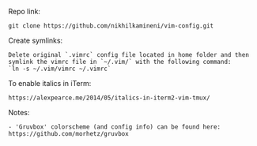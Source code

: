 Repo link:

    git clone https://github.com/nikhilkamineni/vim-config.git

Create symlinks:

    Delete original `.vimrc` config file located in home folder and then symlink the vimrc file in `~/.vim/` with the following command:
    `ln -s ~/.vim/vimrc ~/.vimrc`

To enable italics in iTerm:
    
    https://alexpearce.me/2014/05/italics-in-iterm2-vim-tmux/


Notes:

    - 'Gruvbox' colorscheme (and config info) can be found here: https://github.com/morhetz/gruvbox

